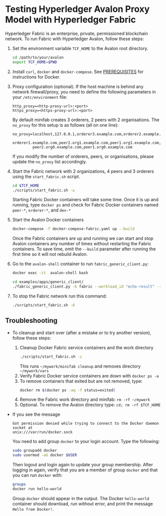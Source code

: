 <!--
Licensed under Creative Commons Attribution 4.0 International License
https://creativecommons.org/licenses/by/4.0/
-->

# Testing Hyperledger Avalon Proxy Model with Hyperledger Fabric

Hyperledger Fabric is an enterprise, private, permissioned blockchain network.
To run Fabric with Hyperledger Avalon, follow these steps:

1. Set the environment variable ``TCF_HOME`` to the Avalon root directory.
   ```bash
   cd /path/to/your/avalon
   export TCF_HOME=$PWD
   ```

2. Install ``curl``, ``docker`` and ``docker-compose``.
   See [PREREQUISITES](../PREREQUISITES.md#docker) for instructions for Docker.

3. Proxy configuration (optional).
   If the host machine is behind any network firewall/proxy, you need to
   define the following parameters in your `/etc/environment` file:
   ```
   http_proxy=<http-proxy-url>:<port>
   https_proxy=<https-proxy-url>:<port>
   ```

   By default minifab creates 3 orderers, 2 peers with 2 organisations.
   The `no_proxy` for this setup is as follows (all on one line):

   ```
   no_proxy=localhost,127.0.0.1,orderer3.example.com,orderer2.example.com,
            orderer1.example.com,peer2.org1.example.com,peer1.org1.example.com,
            peer2.org0.example.com,peer1.org0.example.com
   ```

   If you modify the number of orderers, peers, or organisations,
   please update the `no_proxy` list accordingly.

4. Start the Fabric network with 2 organizations, 4 peers and 3 orderers
   using the `start_fabric.sh` script.
   ```bash
   cd $TCF_HOME
   ./scripts/start_fabric.sh -u
    ```
   Starting Fabric Docker containers will take some time.
   Once it is up and running, type
   `docker ps`
   and check for Fabric Docker containers named
   `peer-*`, `orderer-*`, and `dev-*`

5. Start the Avalon Docker containers

   ```bash
   docker-compose -f docker-compose-fabric.yaml up --build
   ```

   Once the Fabric containers are up and running we can start and stop Avalon
   containers any number of times without restarting the Fabric containers.
   To save time, omit the ``--build`` parameter after running the first time
   so it will not rebuild Avalon.

6. Go to the `avalon-shell` container to run `fabric_generic_client.py`:
   ```bash
   docker exec -it  avalon-shell bash

   cd examples/apps/generic_client/
   ./fabric_generic_client.py -b fabric --workload_id "echo-result" --in_data "Hello"
   ```

7. To stop the Fabric network run this command:
   ```bash
   ./scripts/start_fabric.sh -d
   ```

## <a name="troubleshooting"></a>Troubleshooting
- To cleanup and start over (after a mistake or to try another version),
  follow these steps:

  1. Cleanup Docker Fabric service containers and the work directory
     ```bash
     ./scripts/start_fabric.sh -c
     ```
     This runs `~/mywork/minifab cleanup` and
     removes directory `~/mywork/vars`
  2. Verify Fabric Docker service containers are down with `docker ps -a`
  3. To remove containers that exited but are not removed, type:
     ```bash
     docker rm $(docker ps -aq -f status=exited)
     ```
  4. Remove the Fabric work directory and minifab:
     `rm -rf ~/mywork`
  5. Optional. To remove the Avalon directory type:
     `cd; rm -rf $TCF_HOME`

- If you see the message

  ```
  Got permission denied while trying to connect to the Docker daemon socket at
  unix:///var/run/docker.sock
  ```

  You need to add group `docker` to your login account.
  Type the following:

  ```bash
  sudo groupadd docker
  sudo usermod -aG docker $USER
   ```

  Then logout and login again to update your group membership.
  After logging in again, verify that you are a member of group `docker`
  and that you can run `docker` with:

  ```bash
  groups
  docker run hello-world
  ```

  Group `docker` should appear in the output.
  The Docker `hello-world` container should download, run without error,
  and print the message `Hello from Docker!`.
